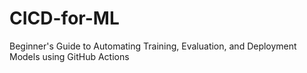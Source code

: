 # CICD-for-ML
Beginner's Guide to Automating Training, Evaluation, and Deployment Models using GitHub Actions
